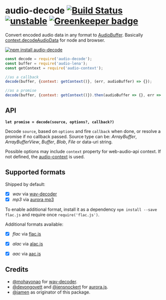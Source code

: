 # audio-decode [![Build Status](https://travis-ci.org/audiojs/audio-decode.svg?branch=master)](https://travis-ci.org/audiojs/audio-decode) [![unstable](https://img.shields.io/badge/stability-unstable-green.svg)](http://github.com/badges/stability-badges) [![Greenkeeper badge](https://badges.greenkeeper.io/audiojs/audio-decode.svg)](https://greenkeeper.io/)

Convert encoded audio data in any format to [AudioBuffer](https://github.com/audiojs/audio-buffer). Basically [context.decodeAudioData](https://developer.mozilla.org/en-US/docs/Web/API/AudioContext/decodeAudioData) for node and browser.

[![npm install audio-decode](https://nodei.co/npm/audio-decode.png?mini=true)](https://npmjs.org/package/audio-decode/)

```js
const decode = require('audio-decode');
const buffer = require('audio-lena');
const getContext = require('audio-context');

//as a callback
decode(buffer, {context: getContext()}, (err, audioBuffer) => {});

//as a promise
decode(buffer, {context: getContext()}).then(audioBuffer => {}, err => {});
```

## API

**`let promise = decode(source, options?, callback?)`**

Decode `source`, based on `options` and fire `callback` when done, or resolve a promise if no callback passed. Source type can be: _ArrayBuffer_, _ArrayBufferView_, _Buffer_, _Blob_, _File_ or data-uri string.

Possible options may include `context` property for web-audio-api context. If not defined, the [audio-context](https://npmjs.org/package/audio-context) is used.

## Supported formats

Shipped by default:

* [x] _wav_ via [wav-decoder](https://github.com/mohayonao/wav-decoder)
* [x] _mp3_ via [aurora mp3](https://github.com/audiocogs/mp3.js)

To enable additional format, install it as a dependency `npm install --save flac.js` and require once `require('flac.js')`.

Additional formats available:

* [x] _flac_ via [flac.js](https://github.com/audiocogs/flac.js)
* [x] _alac_ via [alac.js](https://github.com/audiocogs/alac.js)
* [x] _aac_ via [aac.js](https://github.com/audiocogs/aac.js)


## Credits

* [@mohayonao](https://github.com/mohayonao/) for [wav-decoder](https://github.com/mohayonao/wav-decoder).
* [@devongovett](https://github.com/devongovett) and [@jensnockert](https://github.com/jensnockert) for [aurora.js](https://github.com/audiocogs/aurora.js).
* [@jamen](https://github.com/jamen) as originator of this package.

